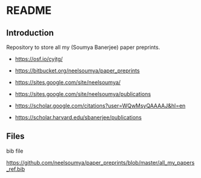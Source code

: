 # README #

## Introduction

Repository to store all my (Soumya Banerjee) paper preprints.


* https://osf.io/cyjtg/

* https://bitbucket.org/neelsoumya/paper_preprints


*  https://sites.google.com/site/neelsoumya/


* https://sites.google.com/site/neelsoumya/publications

* https://scholar.google.com/citations?user=WQwMsyQAAAAJ&hl=en

* https://scholar.harvard.edu/sbanerjee/publications


## Files

bib file 

https://github.com/neelsoumya/paper_preprints/blob/master/all_my_papers_ref.bib
